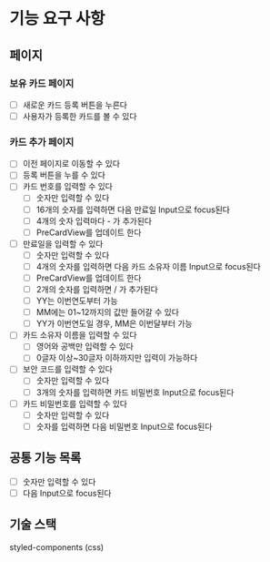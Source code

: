 # 기능 요구 사항

## 페이지

### 보유 카드 페이지

- [ ] 새로운 카드 등록 버튼을 누른다
- [ ] 사용자가 등록한 카드를 볼 수 있다

### 카드 추가 페이지

- [ ] 이전 페이지로 이동할 수 있다
- [ ] 등록 버튼을 누를 수 있다
- [ ] 카드 번호를 입력할 수 있다
  - [ ] 숫자만 입력할 수 있다
  - [ ] 16개의 숫자를 입력하면 다음 만료일 Input으로 focus된다
  - [ ] 4개의 숫자 입력마다 - 가 추가된다
  - [ ] PreCardView를 업데이트 한다
- [ ] 만료일을 입력할 수 있다
  - [ ] 숫자만 입력할 수 있다
  - [ ] 4개의 숫자를 입력하면 다음 카드 소유자 이름 Input으로 focus된다
  - [ ] PreCardView를 업데이트 한다
  - [ ] 2개의 숫자를 입력하면 / 가 추가된다
  - [ ] YY는 이번연도부터 가능
  - [ ] MM에는 01~12까지의 값만 들어갈 수 있다
  - [ ] YY가 이번연도일 경우, MM은 이번달부터 가능
- [ ] 카드 소유자 이름을 입력할 수 있다
  - [ ] 영어와 공백만 입력할 수 있다
  - [ ] 0글자 이상~30글자 이하까지만 입력이 가능하다
- [ ] 보안 코드를 입력할 수 있다
  - [ ] 숫자만 입력할 수 있다
  - [ ] 3개의 숫자를 입력하면 카드 비밀번호 Input으로 focus된다
- [ ] 카드 비밀번호를 입력할 수 있다
  - [ ] 숫자만 입력할 수 있다
  - [ ] 숫자를 입력하면 다음 비밀번호 Input으로 focus된다

## 공통 기능 목록

- [ ] 숫자만 입력할 수 있다
- [ ] 다음 Input으로 focus된다

## 기술 스택

styled-components (css)
